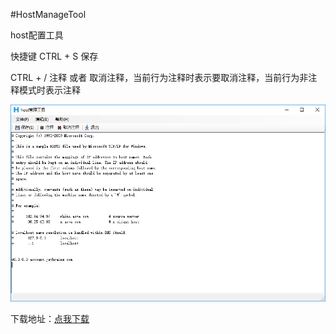 #HostManageTool

host配置工具  

快捷键
CTRL + S 保存  

CTRL + / 注释 或者 取消注释，当前行为注释时表示要取消注释，当前行为非注释模式时表示注释  


![主界面](img/main.png)

下载地址：[点我下载](发布/HostManageTool.zip)